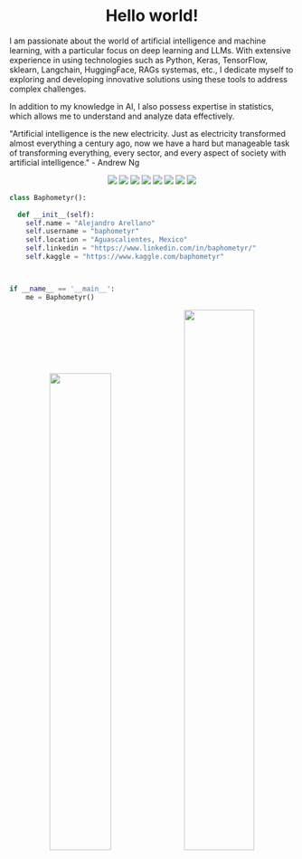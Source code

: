 <h1 align="center">
  <b>Hello world!</b>
</h1>

<div>
I am passionate about the world of artificial intelligence and machine learning, with a particular focus on deep learning and LLMs. With extensive experience in using technologies such as Python, Keras, TensorFlow, sklearn, Langchain, HuggingFace, RAGs systemas, etc., I dedicate myself to exploring and developing innovative solutions using these tools to address complex challenges.

In addition to my knowledge in AI, I also possess expertise in statistics, which allows me to understand and analyze data effectively.

"Artificial intelligence is the new electricity. Just as electricity transformed almost everything a century ago, now we have a hard but manageable task of transforming everything, every sector, and every aspect of society with artificial intelligence." - Andrew Ng
</div>


<p>
<div align="center">
  <img src="https://img.shields.io/badge/Python-14354C?style=for-the-badge&logo=python&logoColor=white">
  <img src="https://img.shields.io/badge/TensorFlow-FF6F00?style=for-the-badge&logo=tensorflow&logoColor=white">
  <img src="https://img.shields.io/badge/Keras-%23D00000.svg?style=for-the-badge&logo=Keras&logoColor=white">
  <img src="https://img.shields.io/badge/numpy-%23013243.svg?style=for-the-badge&logo=numpy&logoColor=white">
  <img src="https://img.shields.io/badge/pandas-%23150458.svg?style=for-the-badge&logo=pandas&logoColor=white">
  <img src="https://img.shields.io/badge/scikit--learn-%23F7931E.svg?style=for-the-badge&logo=scikit-learn&logoColor=white">
  <img src="https://img.shields.io/badge/SciPy-%230C55A5.svg?style=for-the-badge&logo=scipy&logoColor=%white">
  <img src="https://img.shields.io/badge/Plotly-%233F4F75.svg?style=for-the-badge&logo=plotly&logoColor=white">
  
</div>
</p>

```python
class Baphometyr():
    
  def __init__(self):
    self.name = "Alejandro Arellano"
    self.username = "baphometyr"
    self.location = "Aguascalientes, Mexico"
    self.linkedin = "https://www.linkedin.com/in/baphometyr/"
    self.kaggle = "https://www.kaggle.com/baphometyr"



if __name__ == '__main__':
    me = Baphometyr()
```
<div align="center">
  <img width="46.5%" src="https://github-readme-stats.vercel.app/api?username=baphometyr&show_icons=true&theme=ayu-mirage&hide_border=true"/>
  <img width="49.5%" src="https://github-readme-streak-stats.herokuapp.com/?user=baphometyr&theme=ayu-mirage&hide_border=true"/>
</div>
